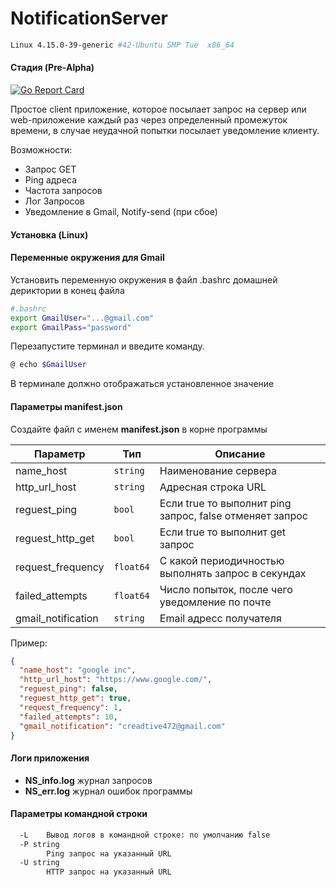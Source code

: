 # NotificationServer
```sh
Linux 4.15.0-39-generic #42-Ubuntu SMP Tue  x86_64
```

#### Стадия (Pre-Alpha)
[![Go Report Card](https://goreportcard.com/badge/github.com/stepanger/NotificationServer)](https://goreportcard.com/report/github.com/stepanger/NotificationServer)

Простое client приложение, которое посылает запрос на сервер или web-приложение каждый раз через определенный промежуток времени, в случае неудачной попытки посылает уведомление клиенту.

Возможности:
- Запрос GET
- Ping адреса
- Частота запросов
- Лог Запросов
- Уведомление в Gmail, Notify-send (при сбое)

#### Установка (Linux)
#### Переменные окружения для Gmail
Установить переменную окружения в файл .bashrc домашней дериктории
в конец файла
```sh
#.bashrc
export GmailUser="...@gmail.com"
export GmailPass="password"
```
Перезапустите терминал и введите команду.

```sh
@ echo $GmailUser
```
В терминале должно отображаться установленное значение

#### Параметры manifest.json
Создайте файл с именем **manifest.json** в корне программы

| Параметр         |Тип       |Описание |
|------------------|----------|-------- |
|name_host         | `string` |Наименование сервера |
|http_url_host     | `string` |Адресная строка URL |
|reguest_ping      | `bool`   |Если true то выполнит ping запрос, false отменяет запрос  |
|reguest_http_get  | `bool`   |Если true то выполнит get запрос |
|request_frequency | `float64`|С какой периодичностью выполнять запрос в секундах |
|failed_attempts   | `float64`|Число попыток, после чего уведомление по почте |
|gmail_notification| `string` |Email адресс получателя  |

Пример:
```json
{
  "name_host": "google inc",
  "http_url_host": "https://www.google.com/",
  "reguest_ping": false,
  "reguest_http_get": true,
  "request_frequency": 1,
  "failed_attempts": 10,
  "gmail_notification": "creadtive472@gmail.com"
}
```
#### Логи приложения
- **NS_info.log** журнал запросов
- **NS_err.log** журнал ошибок программы

#### Параметры командной строки
```sh
  -L	Вывод логов в командной строке: по умолчанию false
  -P string
    	Ping запрос на указанный URL
  -U string
    	HTTP запрос на указанный URL

```
